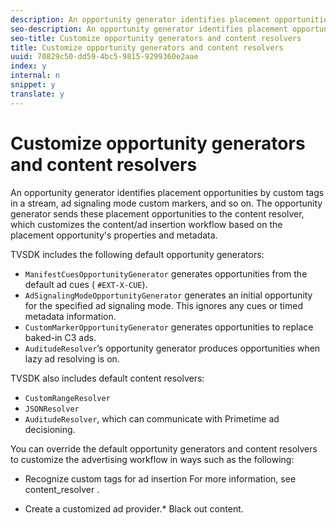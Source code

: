 ```yaml
---
description: An opportunity generator identifies placement opportunities by custom tags in a stream, ad signaling mode custom markers, and so on. The opportunity generator sends these placement opportunities to the content resolver, which customizes the content/ad insertion workflow based on the placement opportunity's properties and metadata.
seo-description: An opportunity generator identifies placement opportunities by custom tags in a stream, ad signaling mode custom markers, and so on. The opportunity generator sends these placement opportunities to the content resolver, which customizes the content/ad insertion workflow based on the placement opportunity's properties and metadata.
seo-title: Customize opportunity generators and content resolvers
title: Customize opportunity generators and content resolvers
uuid: 70829c50-dd59-4bc5-9815-9299360e2aae
index: y
internal: n
snippet: y
translate: y
---
```


# Customize opportunity generators and content resolvers

An opportunity generator identifies placement opportunities by custom tags in a stream, ad signaling mode custom markers, and so on. The opportunity generator sends these placement opportunities to the content resolver, which customizes the content/ad insertion workflow based on the placement opportunity's properties and metadata.

TVSDK includes the following default opportunity generators: 
* `ManifestCuesOpportunityGenerator` generates opportunities from the default ad cues ( `#EXT-X-CUE`).
* `AdSignalingModeOpportunityGenerator` generates an initial opportunity for the specified ad signaling mode. This ignores any cues or timed metadata information.
* `CustomMarkerOpportunityGenerator` generates opportunities to replace baked-in C3 ads.
* `AuditudeResolver`’s opportunity generator produces opportunities when lazy ad resolving is on.




TVSDK also includes default content resolvers: 
* `CustomRangeResolver`
* `JSONResolver`
* `AuditudeResolver`, which can communicate with Primetime ad decisioning.




You can override the default opportunity generators and content resolvers to customize the advertising workflow in ways such as the following: 
* Recognize custom tags for ad insertion For more information, see  content_resolver . 

* Create a customized ad provider.* Black out content.


